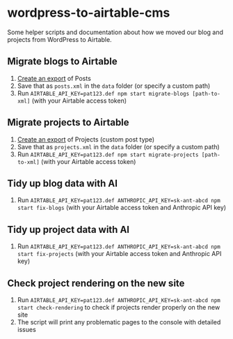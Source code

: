 # wordpress-to-airtable-cms

Some helper scripts and documentation about how we moved our blog and projects from WordPress to Airtable.

## Migrate blogs to Airtable

1. [Create an export](https://wordpress.com/support/export/#tab-default-view) of Posts
2. Save that as `posts.xml` in the `data` folder (or specify a custom path)
3. Run `AIRTABLE_API_KEY=pat123.def npm start migrate-blogs [path-to-xml]` (with your Airtable access token)

## Migrate projects to Airtable

1. [Create an export](https://wordpress.com/support/export/#tab-default-view) of Projects (custom post type)
2. Save that as `projects.xml` in the `data` folder (or specify a custom path)
3. Run `AIRTABLE_API_KEY=pat123.def npm start migrate-projects [path-to-xml]` (with your Airtable access token)

## Tidy up blog data with AI

1. Run `AIRTABLE_API_KEY=pat123.def ANTHROPIC_API_KEY=sk-ant-abcd npm start fix-blogs` (with your Airtable access token and Anthropic API key)

## Tidy up project data with AI

1. Run `AIRTABLE_API_KEY=pat123.def ANTHROPIC_API_KEY=sk-ant-abcd npm start fix-projects` (with your Airtable access token and Anthropic API key)

## Check project rendering on the new site

1. Run `AIRTABLE_API_KEY=pat123.def ANTHROPIC_API_KEY=sk-ant-abcd npm start check-rendering` to check if projects render properly on the new site
2. The script will print any problematic pages to the console with detailed issues
